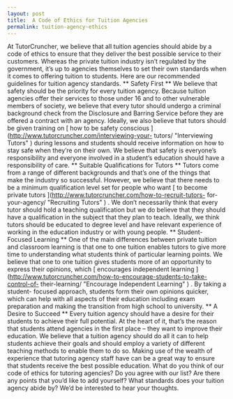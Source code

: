 ```yaml
---
layout: post
title:  A Code of Ethics for Tuition Agencies
permalink: tuition-agency-ethics
---
```

At TutorCruncher, we believe that all tuition agencies should abide by a code
of ethics to ensure that they deliver the best possible service to their
customers. Whereas the private tuition industry isn’t regulated by the
government, it’s up to agencies themselves to set their own standards when it
comes to offering tuition to students. Here are our recommended guidelines for
tuition agency standards. ** Safety First ** We believe that safety should be
the priority for every tuition agency. Because tuition agencies offer their
services to those under 16 and to other vulnerable members of society, we
believe that every tutor should undergo a criminal background check from the
Disclosure and Barring Service before they are offered a contract with an
agency. Ideally, we also believe that tutors should be given training on [ how
to be safety conscious ](http://www.tutorcruncher.com/interviewing-your-
tutors/ "Interviewing Tutors" ) during lessons and students should receive
information on how to stay safe when they’re on their own. We believe that
safety is everyone’s responsibility and everyone involved in a student’s
education should have a responsibility of care. ** Suitable Qualifications for
Tutors ** Tutors come from a range of different backgrounds and that’s one of
the things that make the industry so successful. However, we believe that
there needs to be a minimum qualification level set for people who want [ to
become private tutors ](http://www.tutorcruncher.com/how-to-recruit-tutors-
for-your-agency/ "Recruiting Tutors" ) . We don’t necessarily think that every
tutor should hold a teaching qualification but we do believe that they should
have a qualification in the subject that they plan to teach. Ideally, we think
tutors should be educated to degree level and have relevant experience of
working in the education industry or with young people. ** Student-Focused
Learning ** One of the main differences between private tuition and classroom
learning is that one to one tuition enables tutors to give more time to
understanding what students think of particular learning points. We believe
that one to one tuition gives students more of an opportunity to express their
opinions, which [ encourages independent learning
](http://www.tutorcruncher.com/how-to-encourage-students-to-take-control-of-
their-learning/ "Encourage Independent Learning" ) . By taking a student-
focused approach, students form their own opinions quicker, which can help
with all aspects of their education including exam preparation and making the
transition from high school to university. ** A Desire to Succeed ** Every
tuition agency should have a desire for their students to achieve their full
potential. At the heart of it, that’s the reason that students attend agencies
in the first place – they want to improve their education. We believe that a
tuition agency should do all it can to help students achieve their goals and
should employ a variety of different teaching methods to enable them to do so.
Making use of the wealth of experience that tutoring agency staff have can be
a great way to ensure that students receive the best possible education. What
do you think of our code of ethics for tutoring agencies? Do you agree with
our list? Are there any points that you’d like to add yourself? What standards
does your tuition agency abide by? We’d be interested to hear your thoughts.
